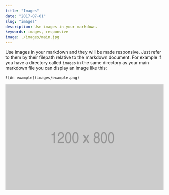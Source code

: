 ```yaml
---
title: "Images"
date: "2017-07-01"
slug: "images"
description: Use images in your markdown.
keywords: images, responsive
image: ./images/main.jpg
---
```


Use images in your markdown and they will be made responsive. Just refer to them
by their filepath relative to the markdown document. For example if you have a
directory called `images` in the same directory as your main markdown file you
can display an image like this:

```
![An example](images/example.png)
```

![An example](images/1200x800.png)
